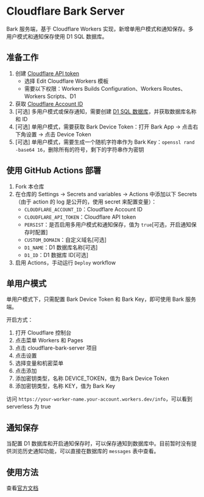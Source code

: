 # Cloudflare Bark Server

Bark 服务端，基于 Cloudflare Workers 实现，新增单用户模式和通知保存。多用户模式和通知保存使用 D1 SQL 数据库。

## 准备工作

1. 创建 [Cloudflare API token](https://developers.cloudflare.com/fundamentals/api/get-started/create-token/)
   - 选择 Edit Cloudflare Workers 模板
   - 需要以下权限：Workers Builds Configuration、Workers Routes、Workers Scripts、D1
2. 获取 [Cloudflare Account ID](https://developers.cloudflare.com/fundamentals/setup/find-account-and-zone-ids/)
3. [可选] 多用户模式或保存通知，需要创建 [D1 SQL 数据库](https://developers.cloudflare.com/d1/get-started/)，并获取数据库名称和 ID
4. [可选] 单用户模式，需要获取 Bark Device Token：打开 Bark App -> 点击右下角设置 -> 点击 Device Token
5. [可选] 单用户模式，需要生成一个随机字符串作为 Bark Key：`openssl rand -base64 16`，删除所有的符号，剩下的字符串作为密钥

## 使用 GitHub Actions 部署

1. Fork 本仓库
2. 在仓库的 Settings -> Secrets and variables -> Actions 中添加以下 Secrets（由于 action 的 log 是公开的，使用 secret 来配置变量）：
   - `CLOUDFLARE_ACCOUNT_ID`：Cloudflare Account ID
   - `CLOUDFLARE_API_TOKEN`：Cloudflare API token
   - `PERSIST`：是否启用多用户模式和通知保存，值为 `true`[可选，开启通知保存时配置]
   - `CUSTOM_DOMAIN`：自定义域名[可选]
   - `D1_NAME`：D1 数据库名称[可选]
   - `D1_ID`：D1 数据库 ID[可选]
3. 启用 Actions，手动运行 `Deploy` workflow

## 单用户模式

单用户模式下，只需配置 Bark Device Token 和 Bark Key，即可使用 Bark 服务端。

开启方式：
1. 打开 Cloudflare 控制台
2. 点击菜单 Workers 和 Pages
3. 点击 cloudflare-bark-server 项目
4. 点击设置
5. 选择变量和机密菜单
6. 点击添加
7. 添加密钥类型，名称 DEVICE_TOKEN，值为 Bark Device Token
8. 添加密钥类型，名称 KEY，值为 Bark Key

访问 `https://your-worker-name.your-account.workers.dev/info`，可以看到 serverless 为 true

## 通知保存

当配置 D1 数据库和开启通知保存时，可以保存通知到数据库中。目前暂时没有提供浏览历史通知功能，可以直接在数据库的 `messages` 表中查看。

## 使用方法

查看[官方文档](https://bark.day.app/#/)